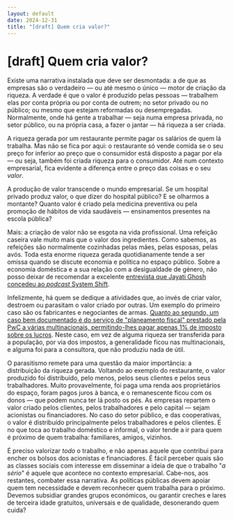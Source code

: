 ```yaml
---
layout: default
date: 2024-12-31
title: "[draft] Quem cria valor?"
---
```


# [draft] Quem cria valor?

Existe uma narrativa instalada que deve ser desmontada: a de que as empresas são o verdadeiro — ou até mesmo o único — motor de criação da riqueza. A verdade é que o valor é produzido pelas pessoas — trabalhem elas por conta própria ou por conta de outrem; no setor privado ou no público; ou mesmo que estejam reformadas ou desempregadas. Normalmente, onde há gente a trabalhar — seja numa empresa privada, no setor público, ou na própria casa, a fazer o jantar — há riqueza a ser criada.

A riqueza gerada por um restaurante permite pagar os salários de quem lá trabalha. Mas  não se fica por aqui: o restaurante só vende comida se o seu preço for inferior ao preço que o consumidor está disposto a pagar por ela — ou seja, também foi criada riqueza para o consumidor. Até num contexto empresarial, fica evidente a diferença entre o preço das coisas e o seu _valor_.

A produção de valor transcende o mundo empresarial. Se um hospital privado produz valor, o que dizer do hospital público?  E se olharmos a montante? Quanto valor é criado pela medicina preventiva ou pela promoção de hábitos de vida saudáveis — ensinamentos presentes na escola pública?

Mais: a criação de valor não se esgota na vida profissional. Uma refeição caseira vale muito mais que o valor dos ingredientes.
Como sabemos, as refeições são normalmente cozinhadas pelas mães, pelas esposas, pelas avós. Toda esta enorme riqueza gerada quotidianamente tende a ser omissa quando se discute economia e política no espaço público.
Sobre a economia doméstica e a sua relação com a desigualdade de género, não posso deixar de recomendar a excelente [entrevista que Jayati Ghosh concedeu ao _podcast_ System Shift](https://www.greenpeace.org/international/podcasts/64043/systemshift-jayati-ghosh-rebalancing-power/). 

Infelizmente, há quem se dedique a atividades que, ao invés de criar valor, destroem ou parasitam o valor criado por outras. Um exemplo do primeiro caso são os fabricantes e negociantes de armas. [Quanto ao segundo, um caso bem documentado é do serviço de "planeamento fiscal" prestado pela PwC a várias multinacionais, permitindo-lhes pagar apenas 1% de imposto sobre os lucros](https://www.icij.org/investigations/luxembourg-leaks/leaked-documents-expose-global-companies-secret-tax-deals-luxembourg/). Neste caso, em vez de alguma riqueza ser transferida para a população, por via dos impostos, a generalidade ficou nas multinacionais, e alguma foi para a consultora, que não produziu nada de útil.

O parasitismo remete para uma questão da maior importância: a distribuição da riqueza gerada. Voltando ao exemplo do restaurante, o valor produzido foi distribuído, pelo menos, pelos seus clientes e pelos seus trabalhadores. Muito provavelmente, foi paga uma renda aos proprietários do espaço, foram pagos juros à banca, e o remanescente ficou com os donos — que podem nunca ter lá posto os pés. As empresas repartem o valor criado pelos clientes, pelos trabalhadores e pelo capital ― sejam acionistas ou financiadores. No caso do setor público, e das cooperativas, o valor é distribuído principalmente pelos trabalhadores e pelos clientes. E no que toca ao trabalho doméstico e informal, o valor tende a ir para quem é próximo de quem trabalha: familiares, amigos, vizinhos.

É preciso valorizar _todo_ o trabalho, e não apenas aquele que contribui para encher os bolsos dos acionistas e financiadores. É fácil perceber quais são as classes sociais com interesse em disseminar a ideia de que o trabalho "_a sério_" é aquele que acontece no contexto empresarial. Cabe-nos, aos restantes,  combater essa narrativa. As políticas públicas devem apoiar quem tem necessidade e devem reconhecer quem trabalha para o próximo. Devemos subsidiar grandes grupos económicos, ou garantir creches e lares de terceira idade gratuitos, universais e de qualidade, desonerando quem cuida?
